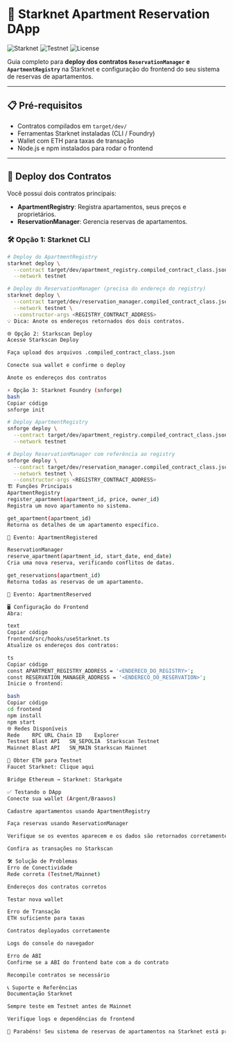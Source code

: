 # 🏢 Starknet Apartment Reservation DApp

![Starknet](https://img.shields.io/badge/Starknet-Blockchain-6353FF?style=flat-square)
![Testnet](https://img.shields.io/badge/Network-Testnet-blue?style=flat-square)
![License](https://img.shields.io/badge/License-MIT-green?style=flat-square)

Guia completo para **deploy dos contratos `ReservationManager` e `ApartmentRegistry`** na Starknet e configuração do frontend do seu sistema de reservas de apartamentos.

---

## 📋 Pré-requisitos

- Contratos compilados em `target/dev/`
- Ferramentas Starknet instaladas (CLI / Foundry)
- Wallet com ETH para taxas de transação
- Node.js e npm instalados para rodar o frontend

---

## 🔧 Deploy dos Contratos

Você possui dois contratos principais: 

- **ApartmentRegistry**: Registra apartamentos, seus preços e proprietários.  
- **ReservationManager**: Gerencia reservas de apartamentos.

### 🛠️ Opção 1: Starknet CLI

```bash
# Deploy do ApartmentRegistry
starknet deploy \
  --contract target/dev/apartment_registry.compiled_contract_class.json \
  --network testnet

# Deploy do ReservationManager (precisa do endereço do registry)
starknet deploy \
  --contract target/dev/reservation_manager.compiled_contract_class.json \
  --network testnet \
  --constructor-args <REGISTRY_CONTRACT_ADDRESS>
💡 Dica: Anote os endereços retornados dos dois contratos.

🌐 Opção 2: Starkscan Deploy
Acesse Starkscan Deploy

Faça upload dos arquivos .compiled_contract_class.json

Conecte sua wallet e confirme o deploy

Anote os endereços dos contratos

⚡ Opção 3: Starknet Foundry (snforge)
bash
Copiar código
snforge init

# Deploy ApartmentRegistry
snforge deploy \
  --contract target/dev/apartment_registry.compiled_contract_class.json \
  --network testnet

# Deploy ReservationManager com referência ao registry
snforge deploy \
  --contract target/dev/reservation_manager.compiled_contract_class.json \
  --network testnet \
  --constructor-args <REGISTRY_CONTRACT_ADDRESS>
🏗️ Funções Principais
ApartmentRegistry
register_apartment(apartment_id, price, owner_id)
Registra um novo apartamento no sistema.

get_apartment(apartment_id)
Retorna os detalhes de um apartamento específico.

📌 Evento: ApartmentRegistered

ReservationManager
reserve_apartment(apartment_id, start_date, end_date)
Cria uma nova reserva, verificando conflitos de datas.

get_reservations(apartment_id)
Retorna todas as reservas de um apartamento.

📌 Evento: ApartmentReserved

🖥️ Configuração do Frontend
Abra:

text
Copiar código
frontend/src/hooks/useStarknet.ts
Atualize os endereços dos contratos:

ts
Copiar código
const APARTMENT_REGISTRY_ADDRESS = '<ENDERECO_DO_REGISTRY>';
const RESERVATION_MANAGER_ADDRESS = '<ENDERECO_DO_RESERVATION>';
Inicie o frontend:

bash
Copiar código
cd frontend
npm install
npm start
🌐 Redes Disponíveis
Rede	RPC URL	Chain ID	Explorer
Testnet	Blast API	SN_SEPOLIA	Starkscan Testnet
Mainnet	Blast API	SN_MAIN	Starkscan Mainnet

💸 Obter ETH para Testnet
Faucet Starknet: Clique aqui

Bridge Ethereum → Starknet: Starkgate

✅ Testando o DApp
Conecte sua wallet (Argent/Braavos)

Cadastre apartamentos usando ApartmentRegistry

Faça reservas usando ReservationManager

Verifique se os eventos aparecem e os dados são retornados corretamente

Confira as transações no Starkscan

🛠️ Solução de Problemas
Erro de Conectividade
Rede correta (Testnet/Mainnet)

Endereços dos contratos corretos

Testar nova wallet

Erro de Transação
ETH suficiente para taxas

Contratos deployados corretamente

Logs do console do navegador

Erro de ABI
Confirme se a ABI do frontend bate com a do contrato

Recompile contratos se necessário

📞 Suporte e Referências
Documentação Starknet

Sempre teste em Testnet antes de Mainnet

Verifique logs e dependências do frontend

🎉 Parabéns! Seu sistema de reservas de apartamentos na Starknet está pronto para uso!
